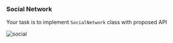 ### Social Network

Your task is to implement `SocialNetwork` class with proposed API

![social](https://imgur.com/DG1aiwu.png)
